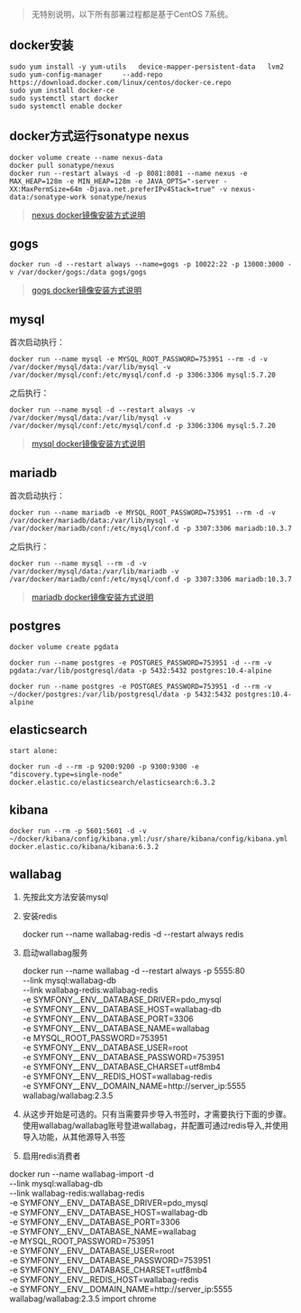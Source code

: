 > 无特别说明，以下所有部署过程都是基于CentOS 7系统。

## docker安装

	sudo yum install -y yum-utils   device-mapper-persistent-data   lvm2
	sudo yum-config-manager     --add-repo     https://download.docker.com/linux/centos/docker-ce.repo
	sudo yum install docker-ce
	sudo systemctl start docker
	sudo systemctl enable docker
	
## docker方式运行sonatype nexus

	docker volume create --name nexus-data
	docker pull sonatype/nexus
	docker run --restart always -d -p 8081:8081 --name nexus -e MAX_HEAP=128m -e MIN_HEAP=128m -e JAVA_OPTS="-server -XX:MaxPermSize=64m -Djava.net.preferIPv4Stack=true" -v nexus-data:/sonatype-work sonatype/nexus
	
> [nexus docker镜像安装方式说明](https://hub.docker.com/r/sonatype/nexus/)
	
## gogs
	
	docker run -d --restart always --name=gogs -p 10022:22 -p 13000:3000 -v /var/docker/gogs:/data gogs/gogs
	
> [gogs docker镜像安装方式说明](https://github.com/gogits/gogs/tree/master/docker)

## mysql

首次启动执行：

	docker run --name mysql -e MYSQL_ROOT_PASSWORD=753951 --rm -d -v /var/docker/mysql/data:/var/lib/mysql -v /var/docker/mysql/conf:/etc/mysql/conf.d -p 3306:3306 mysql:5.7.20
	
之后执行：
	
	docker run --name mysql -d --restart always -v /var/docker/mysql/data:/var/lib/mysql -v /var/docker/mysql/conf:/etc/mysql/conf.d -p 3306:3306 mysql:5.7.20

> [mysql docker镜像安装方式说明](https://hub.docker.com/r/library/mysql/)


## mariadb

首次启动执行：

	docker run --name mariadb -e MYSQL_ROOT_PASSWORD=753951 --rm -d -v /var/docker/mariadb/data:/var/lib/mysql -v /var/docker/mariadb/conf:/etc/mysql/conf.d -p 3307:3306 mariadb:10.3.7
	
之后执行：
	
	docker run --name mysql --rm -d -v /var/docker/mysql/data:/var/lib/mariadb -v /var/docker/mariadb/conf:/etc/mysql/conf.d -p 3307:3306 mariadb:10.3.7

> [mariadb docker镜像安装方式说明](https://hub.docker.com/_/mariadb/)

## postgres

	docker volume create pgdata
	
	docker run --name postgres -e POSTGRES_PASSWORD=753951 -d --rm -v pgdata:/var/lib/postgresql/data -p 5432:5432 postgres:10.4-alpine
	
	docker run --name postgres -e POSTGRES_PASSWORD=753951 -d --rm -v ~/docker/postgres:/var/lib/postgresql/data -p 5432:5432 postgres:10.4-alpine

## elasticsearch

	start alone:

	docker run -d --rm -p 9200:9200 -p 9300:9300 -e "discovery.type=single-node" docker.elastic.co/elasticsearch/elasticsearch:6.3.2

## kibana

	docker run --rm -p 5601:5601 -d -v ~/docker/kibana/config/kibana.yml:/usr/share/kibana/config/kibana.yml docker.elastic.co/kibana/kibana:6.3.2

## wallabag
	
1. 先按此文方法安装mysql

2. 安装redis

	docker run --name wallabag-redis -d --restart always redis

3. 启动wallabag服务

	docker run --name wallabag -d --restart always -p 5555:80 \
	--link mysql:wallabag-db \
	--link wallabag-redis:wallabag-redis \
	-e SYMFONY__ENV__DATABASE_DRIVER=pdo_mysql \
	-e SYMFONY__ENV__DATABASE_HOST=wallabag-db \
	-e SYMFONY__ENV__DATABASE_PORT=3306 \
	-e SYMFONY__ENV__DATABASE_NAME=wallabag \
	-e MYSQL_ROOT_PASSWORD=753951 \
	-e SYMFONY__ENV__DATABASE_USER=root \
	-e SYMFONY__ENV__DATABASE_PASSWORD=753951 \
	-e SYMFONY__ENV__DATABASE_CHARSET=utf8mb4 \
	-e SYMFONY__ENV__REDIS_HOST=wallabag-redis \
	-e SYMFONY__ENV__DOMAIN_NAME=http://server_ip:5555 \
	wallabag/wallabag:2.3.5


4. 从这步开始是可选的。只有当需要异步导入书签时，才需要执行下面的步骤。 使用wallabag/wallabag账号登进wallabag，并配置可通过redis导入,并使用导入功能，从其他源导入书签

5. 启用redis消费者

docker run --name wallabag-import -d \
--link mysql:wallabag-db \
--link wallabag-redis:wallabag-redis \
-e SYMFONY__ENV__DATABASE_DRIVER=pdo_mysql \
-e SYMFONY__ENV__DATABASE_HOST=wallabag-db \
-e SYMFONY__ENV__DATABASE_PORT=3306 \
-e SYMFONY__ENV__DATABASE_NAME=wallabag \
-e MYSQL_ROOT_PASSWORD=753951 \
-e SYMFONY__ENV__DATABASE_USER=root \
-e SYMFONY__ENV__DATABASE_PASSWORD=753951 \
-e SYMFONY__ENV__DATABASE_CHARSET=utf8mb4 \
-e SYMFONY__ENV__REDIS_HOST=wallabag-redis \
-e SYMFONY__ENV__DOMAIN_NAME=http://server_ip:5555 \
wallabag/wallabag:2.3.5 import chrome 
